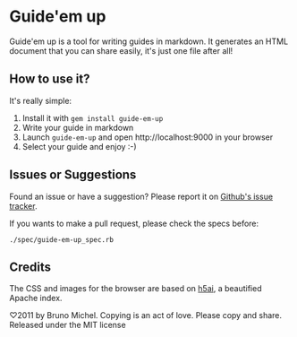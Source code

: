 Guide'em up
===========

Guide'em up is a tool for writing guides in markdown. It generates an HTML
document that you can share easily, it's just one file after all!


How to use it?
--------------

It's really simple:

1. Install it with `gem install guide-em-up`
2. Write your guide in markdown
3. Launch `guide-em-up` and open http://localhost:9000 in your browser
4. Select your guide and enjoy :-)


Issues or Suggestions
---------------------

Found an issue or have a suggestion? Please report it on
[Github's issue tracker](http://github.com/nono/guide-em-up/issues).

If you wants to make a pull request, please check the specs before:

    ./spec/guide-em-up_spec.rb


Credits
-------

The CSS and images for the browser are based on
[h5ai](http://larsjung.de/h5ai/), a beautified Apache index.

♡2011 by Bruno Michel. Copying is an act of love. Please copy and share.
Released under the MIT license
